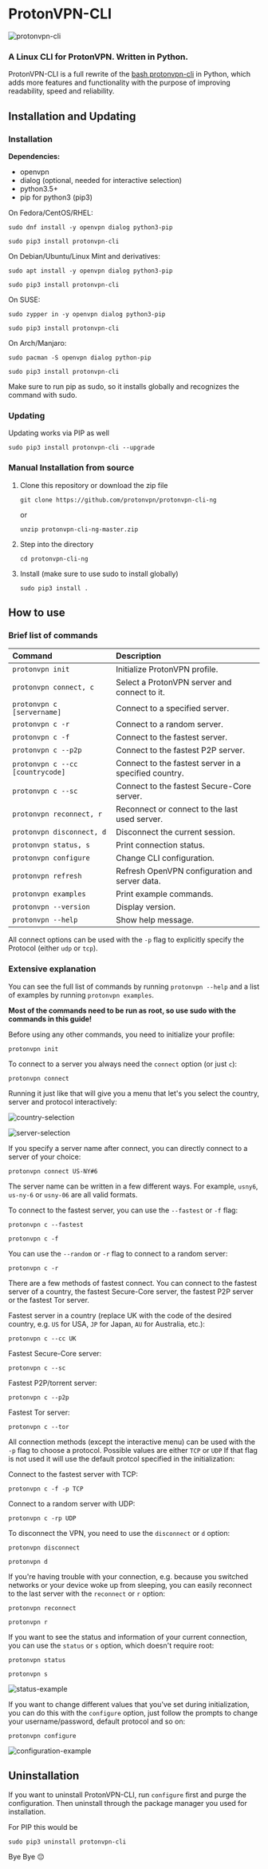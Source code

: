 # ProtonVPN-CLI

![protonvpn-cli](https://i.imgur.com/tDrwkX5l.png)

### A Linux CLI for ProtonVPN. Written in Python.

ProtonVPN-CLI is a full rewrite of the [bash protonvpn-cli](https://github.com/ProtonVPN/protonvpn-cli/blob/master/protonvpn-cli.sh) in Python, which adds more features and functionality with the purpose of improving readability, speed and reliability.

## Installation and Updating

### Installation

**Dependencies:**

* openvpn
* dialog (optional, needed for interactive selection)
* python3.5+
* pip for python3 (pip3)

On Fedora/CentOS/RHEL:

`sudo dnf install -y openvpn dialog python3-pip`

`sudo pip3 install protonvpn-cli`

On Debian/Ubuntu/Linux Mint and derivatives:

`sudo apt install -y openvpn dialog python3-pip`

`sudo pip3 install protonvpn-cli`

On SUSE:

`sudo zypper in -y openvpn dialog python3-pip`

`sudo pip3 install protonvpn-cli`

On Arch/Manjaro:

`sudo pacman -S openvpn dialog python-pip`

`sudo pip3 install protonvpn-cli`

Make sure to run pip as sudo, so it installs globally and recognizes the command with sudo.

### Updating

Updating works via PIP as well

`sudo pip3 install protonvpn-cli --upgrade`

### Manual Installation from source

1. Clone this repository or download the zip file

    `git clone https://github.com/protonvpn/protonvpn-cli-ng`

    or

    `unzip protonvpn-cli-ng-master.zip`

2. Step into the directory
   
   `cd protonvpn-cli-ng`

3. Install (make sure to use sudo to install globally)

    `sudo pip3 install .`

## How to use

### Brief list of commands

| **Command**                       | **Description**                                       |
|:----------------------------------|:------------------------------------------------------|
|`protonvpn init`                   | Initialize ProtonVPN profile.                         |
|`protonvpn connect, c`             | Select a ProtonVPN server and connect to it.          |
|`protonvpn c [servername]`         | Connect to a specified server.                        |
|`protonvpn c -r`                   | Connect to a random server.                           |
|`protonvpn c -f`                   | Connect to the fastest server.                        |
|`protonvpn c --p2p`                | Connect to the fastest P2P server.                    |
|`protonvpn c --cc [countrycode]`   | Connect to the fastest server in a specified country. |
|`protonvpn c --sc`                 | Connect to the fastest Secure-Core server.            |
|`protonvpn reconnect, r`           | Reconnect or connect to the last used server.         |
|`protonvpn disconnect, d`          | Disconnect the current session.                       |
|`protonvpn status, s`              | Print connection status.                              |
|`protonvpn configure`              | Change CLI configuration.                             |
|`protonvpn refresh`                | Refresh OpenVPN configuration and server data.        |
|`protonvpn examples`               | Print example commands.                               |
|`protonvpn --version`              | Display version.                                      |
|`protonvpn --help`                 | Show help message.                                    |

All connect options can be used with the `-p` flag to explicitly specify the Protocol (either `udp` or `tcp`).
### Extensive explanation

You can see the full list of commands by running `protonvpn --help` and a list of examples by running `protonvpn examples`.

**Most of the commands need to be run as root, so use sudo with the commands in this guide!**

Before using any other commands, you need to initialize your profile:

`protonvpn init`

To connect to a server you always need the `connect` option (or just `c`):

`protonvpn connect`

Running it just like that will give you a menu that let's you select the country, server and protocol interactively:

![country-selection](https://i.imgur.com/lRwx67E.png)

![server-selection](https://i.imgur.com/M41cc74.png)

If you specify a server name after connect, you can directly connect to a server of your choice:

`protonvpn connect US-NY#6`

The server name can be written in a few different ways. For example, `usny6`, `us-ny-6` or `usny-06` are all valid formats.

To connect to the fastest server, you can use the `--fastest` or `-f` flag:

`protonvpn c --fastest`

`protonvpn c -f`

You can use the `--random` or `-r` flag to connect to a random server:

`protonvpn c -r`

There are a few methods of fastest connect. You can connect to the fastest server of a country, the fastest Secure-Core server, the fastest P2P server or the fastest Tor server.

Fastest server in a country (replace UK with the code of the desired country, e.g. `US` for USA, `JP` for Japan, `AU` for Australia, etc.):

`protonvpn c --cc UK`

Fastest Secure-Core server:

`protonvpn c --sc`

Fastest P2P/torrent server:

`protonvpn c --p2p`

Fastest Tor server:

`protonvpn c --tor`

All connection methods (except the interactive menu) can be used with the `-p` flag to choose a protocol. Possible values are either `TCP` or `UDP` If that flag is not used it will use the default protcol specified in the initialization:

Connect to the fastest server with TCP:

`protonvpn c -f -p TCP`

Connect to a random server with UDP:

`protonvpn c -rp UDP`

To disconnect the VPN, you need to use the `disconnect` or `d` option:

`protonvpn disconnect`

`protonvpn d`

If you're having trouble with your connection, e.g. because you switched networks or your device woke up from sleeping, you can easily reconnect to the last server with the `reconnect` or `r` option:

`protonvpn reconnect`

`protonvpn r`

If you want to see the status and information of your current connection, you can use the `status` or `s` option, which doesn't require root:

`protonvpn status`

`protonvpn s`

![status-example](https://i.imgur.com/8YRp2oS.png)

If you want to change different values that you've set during initialization, you can do this with the `configure` option, just follow the prompts to change your username/password, default protocol and so on:

`protonvpn configure`

![configuration-example](https://i.imgur.com/JjdoPm7.png)

## Uninstallation

If you want to uninstall ProtonVPN-CLI, run `configure` first and purge the configuration. Then uninstall through the package manager you used for installation.

For PIP this would be

`sudo pip3 uninstall protonvpn-cli`

Bye Bye 😔
